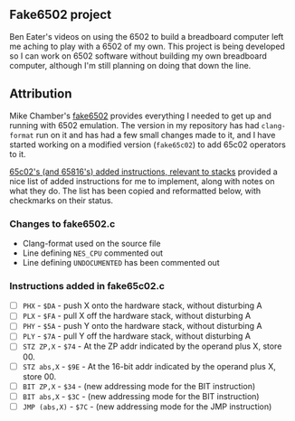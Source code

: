 ## Fake6502 project

Ben Eater's videos on using the 6502 to build a breadboard computer
left me aching to play with a 6502 of my own. This project is being
developed so I can work on 6502 software without building my own
breadboard computer, although I'm still planning on doing that down
the line.

## Attribution

Mike Chamber's [fake6502](http://rubbermallet.org/fake6502.c) provides
everything I needed to get up and running with 6502 emulation.
The version in my repository has had `clang-format` run on it and has had a
few small changes made to it, and I have started working on a modified
version (`fake65c02`) to add 65c02 operators to it.

[65c02's (and 65816's) added instructions, relevant to stacks](http://wilsonminesco.com/stacks/65c02added_stack_inst.html)
provided a nice list of added instructions for me to implement, along with notes
on what they do. The list has been copied and reformatted below, with checkmarks on
their status.


### Changes to fake6502.c

* Clang-format used on the source file
* Line defining `NES_CPU` commented out
* Line defining `UNDOCUMENTED` has been commented out

### Instructions added in fake65c02.c

- [ ] `PHX` - `$DA` - push X onto the hardware stack, without disturbing A
- [ ] `PLX` - `$FA` - pull X  off the hardware stack, without disturbing A
- [ ] `PHY` - `$5A` - push Y onto the hardware stack, without disturbing A
- [ ] `PLY` - `$7A` - pull Y  off the hardware stack, without disturbing A
- [ ] `STZ ZP,X` - `$74` - At the ZP addr indicated by the operand plus X, store 00.
- [ ] `STZ abs,X` - `$9E` - At the 16-bit addr indicated by the operand plus X, store 00.
- [ ] `BIT ZP,X` - `$34` - (new addressing mode for the BIT instruction)
- [ ] `BIT abs,X` - `$3C` - (new addressing mode for the BIT instruction)
- [ ] `JMP (abs,X)` - `$7C` - (new addressing mode for the JMP instruction)
